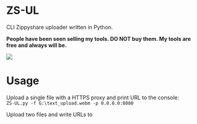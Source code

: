# ZS-UL
CLI Zippyshare uploader written in Python.   

**People have been seen selling my tools. DO NOT buy them. My tools are free and always will be.**

![](https://orion.feralhosting.com/sorrow/share/ZS-UL.png)

# Usage
Upload a single file with a HTTPS proxy and print URL to the console:    
`ZS-UL.py -f G:\text_upload.webm -p 0.0.0.0:8080`

Upload two files and write URLs to <script path>\out.txt:    
`ZS-UL.py -f G:\text_upload.webm G:\text_upload_2.webm -o out.txt`

```
 _____ _____     _____ __
|__   |   __|___|  |  |  |
|   __|__   |___|  |  |  |__
|_____|_____|   |_____|_____|

usage: ZS-UL.py [-h] -f FILES [FILES ...] [-pv] [-p PROXY] [-o OUTPUT] [-n]

optional arguments:
  -h, --help            show this help message and exit
  -f FILES [FILES ...], --files FILES [FILES ...]
                        Paths of files to upload separated by a space.
  -pv, --private        Set uploaded files to private.
  -p PROXY, --proxy PROXY
                        HTTPS only. <IP>:<port>.
  -o OUTPUT, --output OUTPUT
                        Path of text file to write URLs to.
  -n, --no-wipe         Don't wipe output text file before writing to it.
  ```
  
